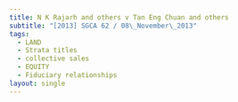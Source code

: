```yaml
---
title: N K Rajarh and others v Tan Eng Chuan and others
subtitle: "[2013] SGCA 62 / 08\_November\_2013"
tags:
  - LAND
  - Strata titles
  - collective sales
  - EQUITY
  - Fiduciary relationships
layout: single
---
```


